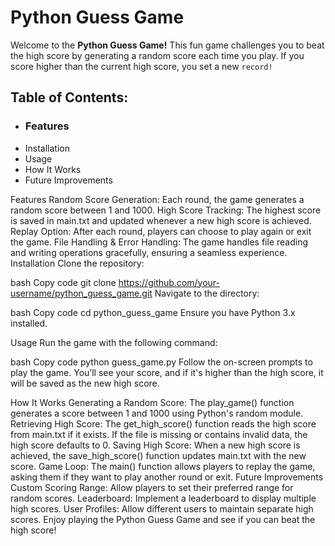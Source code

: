 # Python Guess Game

Welcome to the **Python Guess Game!** This fun game challenges you to beat the high score by generating a random score each time you play. If you score higher than the current high score, you set a new `record!`

## Table of Contents:

- ### Features
- Installation
- Usage
- How It Works
- Future Improvements

Features
Random Score Generation: Each round, the game generates a random score between 1 and 1000.
High Score Tracking: The highest score is saved in main.txt and updated whenever a new high score is achieved.
Replay Option: After each round, players can choose to play again or exit the game.
File Handling & Error Handling: The game handles file reading and writing operations gracefully, ensuring a seamless experience.
Installation
Clone the repository:

bash
Copy code
git clone https://github.com/your-username/python_guess_game.git
Navigate to the directory:

bash
Copy code
cd python_guess_game
Ensure you have Python 3.x installed.

Usage
Run the game with the following command:

bash
Copy code
python guess_game.py
Follow the on-screen prompts to play the game. You’ll see your score, and if it's higher than the high score, it will be saved as the new high score.

How It Works
Generating a Random Score: The play_game() function generates a score between 1 and 1000 using Python's random module.
Retrieving High Score: The get_high_score() function reads the high score from main.txt if it exists. If the file is missing or contains invalid data, the high score defaults to 0.
Saving High Score: When a new high score is achieved, the save_high_score() function updates main.txt with the new score.
Game Loop: The main() function allows players to replay the game, asking them if they want to play another round or exit.
Future Improvements
Custom Scoring Range: Allow players to set their preferred range for random scores.
Leaderboard: Implement a leaderboard to display multiple high scores.
User Profiles: Allow different users to maintain separate high scores.
Enjoy playing the Python Guess Game and see if you can beat the high score!
